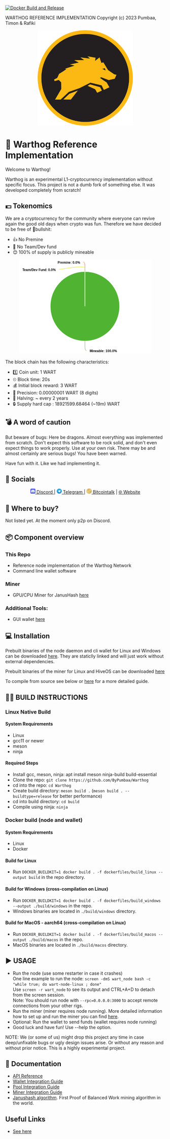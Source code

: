 [![Docker Build and Release](https://github.com/JulsKawa/Warthog/actions/workflows/docker_build_and_release.yml/badge.svg)](https://github.com/JulsKawa/Warthog/actions/workflows/docker_build_and_release.yml)

WARTHOG REFERENCE IMPLEMENTATION
Copyright (c) 2023 Pumbaa, Timon & Rafiki
<p align="center">
  <img src="doc/img/warthog_logo.png" style="width:300px;"/>
</p>

# 🐗 Warthog Reference Implementation

Welcome to Warthog!

Warthog is an experimental L1-cryptocurrency implementation without
specific focus. This project is not a dumb fork of something else. It was developed completely from scratch! 



## 💵 Tokenomics
We are a cryptocurrency for the community where everyone can revive again the good old days when crypto was fun. Therefore we have decided to be free of 💩bullshit:
- 👍 No Premine
- 🤟 No Team/Dev fund
- 😊 100% of supply is publicly mineable
<p align="center">
  <img src="doc/img/tokenomics.png" />
</p>

The block chain has the following characteristics:
- 1️⃣  Coin unit: 1 WART
- ⏲  Block time: 20s
- 💰 Initial block reward: 3 WART
- 🧮 Precision: 0.00000001 WART (8 digits)
- 🔪 Halving: ~ every 2 years
- 🔒 Supply hard cap : 18921599.68464 (~19m) WART


## 💣 A word of caution
But beware of bugs: Here be dragons. Almost everything was 
implemented from scratch. Don't expect this
software to be rock solid, and don't even expect things to work 
properly. Use at your own risk. There may be and almost 
certainly are serious bugs! You have been warned.

Have fun with it. Like we had implementing it.

## 📢 Socials

<p align="center">
<a href="https://discord.gg/QMDV8bGTdQ"><img src="doc/img/discord.png" alt="drawing" style="width:16px;"/> Discord </a>
| 
<a href="https://t.me/warthognetwork"><img src="doc/img/telegram.png" alt="drawing" style="width:16px;"/> Telegram </a>
| 
 <a href="https://bitcointalk.org/index.php?topic=5458046.0"> <img src="doc/img/bitcointalk.png" alt="drawing" style="width:16px;"/> Bitcointalk</a>
 |
 <a href="http://warthog.network">🌐 Website</a>
</p>

## 💱 Where to buy?
Not listed yet. At the moment only p2p on Discord. 


## 📦 Component overview

### This Repo
* Reference node implementation of the Warthog Network
* Command line wallet software

### Miner
* GPU/CPU Miner for JanusHash [here](https://github.com/CoinFuMasterShifu/janusminer)

### Additional Tools:
* GUI wallet [here](https://github.com/warthog-network/wart-wallet)
 
## 💻 Installation
Prebuilt binaries of the node daemon and cli wallet for Linux and Windows can be downloaded [here](https://github.com/warthog-network/Warthog/releases). They are staticlly linked and will just work without external dependencies.

Prebuilt binaries of the miner for Linux and HiveOS can be downloaded [here](https://github.com/CoinFuMasterShifu/janusminer/releases)

To compile from source see below or [here](https://github.com/warthog-network/warthog-guide) for a more detailed guide.

## 😵‍💫 BUILD INSTRUCTIONS

### Linux Native Build

#### System Requirements

* Linux
* gcc11 or newer
* meson
* ninja

#### Required Steps
* Install gcc, meson, ninja: apt install meson ninja-build build-essential
* Clone the repo: `git clone https://github.com/ByPumbaa/Warthog`
* cd into the repo: `cd Warthog`
* Create build directory: `meson build .` (`meson build . --buildtype=release` for better performance)
* cd into build directory: `cd build`
* Compile using ninja: `ninja`

### Docker build (node and wallet)
#### System Requirements
* Linux
* Docker

#### Build for Linux
* Run `DOCKER_BUILDKIT=1 docker build . -f dockerfiles/build_linux --output build` in the repo directory.
#### Build for Windows (cross-compilation on Linux)
* Run `DOCKER_BUILDKIT=1 docker build . -f dockerfiles/build_windows --output ./build/windows` in the repo.
* Windows binaries are located in `./build/windows` directory.
#### Build for MacOS - aarch64 (cross-compilation on Linux)
* Run `DOCKER_BUILDKIT=1 docker build . -f dockerfiles/build_macos --output ./build/macos` in the repo.
* MacOS binaries are located in `./build/macos` directory.

## ▶️ USAGE
* Run the node (use some restarter in case it crashes) <br />
One line example to run the node: `screen -dmS wart_node bash -c "while true; do wart-node-linux ; done"` <br />
Use `screen -r wart_node` to see its output and CTRL+A+D to detach from the screen session. <br />
Note: You should run node with  `--rpc=0.0.0.0:3000` to accept remote connections from your other rigs. <br />
* Run the miner (miner requires node running). 
More detailed information how to set up and run the miner you can find [here](https://github.com/CoinFuMasterShifu/janusminer/blob/master/README.md).
* Optional: Run the wallet to send funds (wallet requires node running)
* Good luck and have fun! Use --help the option.

NOTE: We (or some of us) might drop this project any time in case 
      deep/unfixable bugs or ugly design issues arise. Or without
      any reason and without prior notice. This is a highly 
      experimental project.

## 📖 Documentation
* [API Reference](https://www.warthog.network/docs/developers/api/)
* [Wallet Integration Guide](https://www.warthog.network/docs/developers/integrations/wallet-integration/)
* [Pool Integration Guide](https://www.warthog.network/docs/developers/integrations/pools/)
* [Miner Integration Guide](https://www.warthog.network/docs/developers/integrations/miners/)
* [Janushash algorithm](https://www.warthog.network/docs/janushash/interpreting-hashes-as-numbers/). First Proof of Balanced Work mining algorithm in the world.

## Useful Links
* [See here](https://www.warthog.network/docs/links/)


